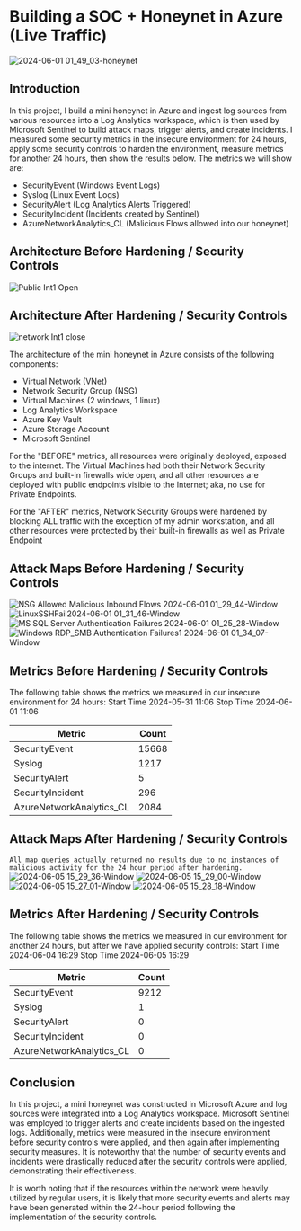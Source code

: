 # Building a SOC + Honeynet in Azure (Live Traffic)
![2024-06-01 01_49_03-honeynet](https://github.com/Will-Robinson-Hub/Azure-HoneyNet/assets/172574754/368068d7-4c05-447e-8ff2-f8a80cc79a1c)

## Introduction

In this project, I build a mini honeynet in Azure and ingest log sources from various resources into a Log Analytics workspace, which is then used by Microsoft Sentinel to build attack maps, trigger alerts, and create incidents. I measured some security metrics in the insecure environment for 24 hours, apply some security controls to harden the environment, measure metrics for another 24 hours, then show the results below. The metrics we will show are:

- SecurityEvent (Windows Event Logs)
- Syslog (Linux Event Logs)
- SecurityAlert (Log Analytics Alerts Triggered)
- SecurityIncident (Incidents created by Sentinel)
- AzureNetworkAnalytics_CL (Malicious Flows allowed into our honeynet)

## Architecture Before Hardening / Security Controls
![Public Int1 Open](https://github.com/Will-Robinson-Hub/Azure-HoneyNet/assets/172574754/818317b5-ac47-49c0-b873-56459c9b8951)

## Architecture After Hardening / Security Controls
![network Int1 close](https://github.com/Will-Robinson-Hub/Azure-HoneyNet/assets/172574754/0c0de43e-d438-40cd-b871-e45a1a317505)

The architecture of the mini honeynet in Azure consists of the following components:

- Virtual Network (VNet)
- Network Security Group (NSG)
- Virtual Machines (2 windows, 1 linux)
- Log Analytics Workspace
- Azure Key Vault
- Azure Storage Account
- Microsoft Sentinel

For the "BEFORE" metrics, all resources were originally deployed, exposed to the internet. The Virtual Machines had both their Network Security Groups and built-in firewalls wide open, and all other resources are deployed with public endpoints visible to the Internet; aka, no use for Private Endpoints.

For the "AFTER" metrics, Network Security Groups were hardened by blocking ALL traffic with the exception of my admin workstation, and all other resources were protected by their built-in firewalls as well as Private Endpoint

## Attack Maps Before Hardening / Security Controls
 ![NSG Allowed Malicious Inbound Flows 2024-06-01 01_29_44-Window](https://github.com/Will-Robinson-Hub/Azure-HoneyNet/assets/172574754/3c979822-9665-4bb1-989e-3e0c278db63c)<br>
 ![LinuxSSHFail2024-06-01 01_31_46-Window](https://github.com/Will-Robinson-Hub/Azure-HoneyNet/assets/172574754/a4d48366-39c2-4091-b31c-44beea822f20)<br>
 ![MS SQL Server Authentication Failures 2024-06-01 01_25_28-Window](https://github.com/Will-Robinson-Hub/Azure-HoneyNet/assets/172574754/956ef5ea-9e4c-4f43-9ab0-ec1f5a5d999f)<br>
 ![Windows RDP_SMB Authentication Failures1 2024-06-01 01_34_07-Window](https://github.com/Will-Robinson-Hub/Azure-HoneyNet/assets/172574754/93a0b993-ca83-4198-a90b-9112ecf76406)<br>

## Metrics Before Hardening / Security Controls

The following table shows the metrics we measured in our insecure environment for 24 hours:
Start Time 2024-05-31 11:06
Stop Time 2024-06-01 11:06

| Metric                   | Count
| ------------------------ | -----
| SecurityEvent            | 15668
| Syslog                   | 1217
| SecurityAlert            | 5
| SecurityIncident         | 296
| AzureNetworkAnalytics_CL | 2084

## Attack Maps After Hardening / Security Controls

```All map queries actually returned no results due to no instances of malicious activity for the 24 hour period after hardening.```
![2024-06-05 15_29_36-Window](https://github.com/Will-Robinson-Hub/Azure-HoneyNet/assets/172574754/b5d0ca10-c054-4da1-93fa-97e052b7a55b)
![2024-06-05 15_29_00-Window](https://github.com/Will-Robinson-Hub/Azure-HoneyNet/assets/172574754/77ce8a12-5a3b-4a00-8baa-5075b247d3b1)
![2024-06-05 15_27_01-Window](https://github.com/Will-Robinson-Hub/Azure-HoneyNet/assets/172574754/baed556a-be81-4dc8-81e1-3222abedb26b)
![2024-06-05 15_28_18-Window](https://github.com/Will-Robinson-Hub/Azure-HoneyNet/assets/172574754/429b21fa-5b0b-455e-ad0e-47119cbf750f)

## Metrics After Hardening / Security Controls

The following table shows the metrics we measured in our environment for another 24 hours, but after we have applied security controls:
Start Time 2024-06-04 16:29
Stop Time	2024-06-05 16:29

| Metric                   | Count
| ------------------------ | -----
| SecurityEvent            | 9212
| Syslog                   | 1
| SecurityAlert            | 0
| SecurityIncident         | 0
| AzureNetworkAnalytics_CL | 0

## Conclusion

In this project, a mini honeynet was constructed in Microsoft Azure and log sources were integrated into a Log Analytics workspace. Microsoft Sentinel was employed to trigger alerts and create incidents based on the ingested logs. Additionally, metrics were measured in the insecure environment before security controls were applied, and then again after implementing security measures. It is noteworthy that the number of security events and incidents were drastically reduced after the security controls were applied, demonstrating their effectiveness.

It is worth noting that if the resources within the network were heavily utilized by regular users, it is likely that more security events and alerts may have been generated within the 24-hour period following the implementation of the security controls.
